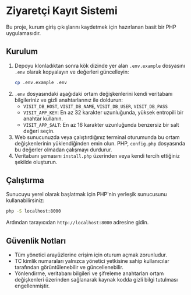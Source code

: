 # Ziyaretçi Kayıt Sistemi

Bu proje, kurum giriş çıkışlarını kaydetmek için hazırlanan basit bir PHP uygulamasıdır.

## Kurulum

1. Depoyu klonladıktan sonra kök dizinde yer alan `.env.example` dosyasını `.env` olarak kopyalayın ve değerleri güncelleyin:
   ```bash
   cp .env.example .env
   ```
2. `.env` dosyasındaki aşağıdaki ortam değişkenlerini kendi veritabanı bilgileriniz ve gizli anahtarlarınız ile doldurun:
   - `VISIT_DB_HOST`, `VISIT_DB_NAME`, `VISIT_DB_USER`, `VISIT_DB_PASS`
   - `VISIT_APP_KEY`: En az 32 karakter uzunluğunda, yüksek entropili bir anahtar kullanın.
   - `VISIT_APP_SALT`: En az 16 karakter uzunluğunda benzersiz bir salt değeri seçin.
3. Web sunucunuzda veya çalıştırdığınız terminal oturumunda bu ortam değişkenlerinin yüklendiğinden emin olun. PHP, `config.php` dosyasında bu değerler olmadan çalışmayı durdurur.
4. Veritabanı şemasını `install.php` üzerinden veya kendi tercih ettiğiniz şekilde oluşturun.

## Çalıştırma

Sunucuyu yerel olarak başlatmak için PHP'nin yerleşik sunucusunu kullanabilirsiniz:
```bash
php -S localhost:8000
```
Ardından tarayıcıdan `http://localhost:8000` adresine gidin.

## Güvenlik Notları

- Tüm yönetici arayüzlerine erişim için oturum açmak zorunludur.
- TC kimlik numaraları yalnızca yönetici yetkisine sahip kullanıcılar tarafından görüntülenebilir ve güncellenebilir.
- Yönlendirme, veritabanı bilgileri ve şifreleme anahtarları ortam değişkenleri üzerinden sağlanarak kaynak kodda gizli bilgi tutulması engellenmiştir.
